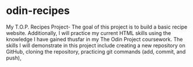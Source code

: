 # odin-recipes
My T.O.P. Recipes Project-
The goal of this project is to build a basic recipe website. Additionally, I will practice my current HTML skills using the knowledge I have gained thusfar in my The Odin Project coursework. The skills I will demonstrate in this project include creating a new repository on GitHub, cloning the repository, practicing git commands (add, commit, and push),
